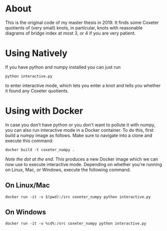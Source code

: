 # About
This is the original code of my master thesis in 2019. It finds some Coxeter quotients of (very small) knots, in particular, knots with reasonable diagrams of bridge index at most 3, or 4 if you are very patient.

# Using Natively
If you have python and numpy installed you can just run

    python interactive.py

to enter interactive mode, which lets you enter a knot and tells you whether it found any Coxeter quotients.

# Using with Docker
In case you don't have python or you don't want to pollute it with numpy, you can also run interactive mode in a Docker container. To do this, first build a numpy image as follows. Make sure to navigate into a clone and execute this command:

    docker build -t coxeter_numpy .

*Note the dot at the end*. This produces a new Docker image which we can now use to execute interactive mode. Depending on whether you're running on Linux, Mac, or Windows, execute the following command.

## On Linux/Mac

    docker run -it -v $(pwd):/src coxeter_numpy python interactive.py

## On Windows

    docker run -it -v %cd%:/src coxeter_numpy python interactive.py